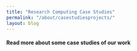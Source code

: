 ```yaml
---
title: "Research Computing Case Studies"
permalink: "/about/casestudiesprojects/"
layout: blog
---
```


#### Read more about some case studies of our work
<br>
